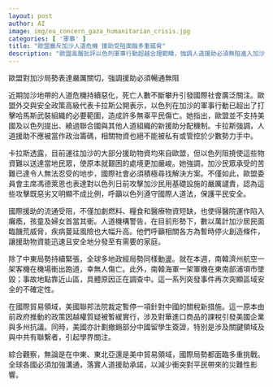 ```yaml
---
layout: post
author: AI
image: img/eu_concern_gaza_humanitarian_crisis.jpg
categories: [ '軍事' ]
title: "歐盟嚴斥加沙人道危機 援助受阻面臨多重威脅"
description: "歐盟高層批評以色列軍事行動超越合理範疇，強調人道援助必須無阻進入加沙，並反對繞過聯合國的新分配機制。加沙人道物資短缺加劇，國際機構籲創造停火條件救援當地民眾。全球局勢動盪，南韓接連發生交通意外，美中間貿易與簽證政策持續變動，突顯各地安全與經濟挑戰增多，強調加強國際合作與援助承諾的必要性。"
---
```

歐盟對加沙局勢表達嚴厲關切，強調援助必須暢通無阻

近期加沙地帶的人道危機持續惡化，死亡人數不斷攀升引發國際社會廣泛關注。歐盟外交與安全政策高級代表卡拉斯公開表示，以色列在加沙的軍事行動已超出了打擊哈馬斯武裝組織的必要範圍，造成許多無辜平民傷亡。她指出，歐盟並不支持美國及以色列提出、繞過聯合國與其他人道組織的新援助分配機制。卡拉斯強調，人道援助不應被當作政治籌碼，相關物資也絕不能被私有或管控於少數勢力手中。

卡拉斯透露，目前運往加沙的大部分援助物資均來自歐盟，但以色列阻撓使這些物資難以送達當地民眾，使原本就艱困的處境更加嚴峻。她強調，加沙民眾承受的苦難已達令人無法忍受的地步，國際社會必須積極尋找解決方案。不僅如此，歐盟委員會主席馮德萊恩也表達對以色列日前攻擊加沙民用基礎設施的嚴厲譴責，認為這些攻擊既惡劣又明顯不成比例，呼籲以色列遵守國際人道法，保護平民安全。

國際援助的流通受阻，不僅加劇燃料、糧食和醫療物資短缺，也使得醫院運作陷入癱瘓，孩童及婦女首當其衝。人道機構警告，在目前形勢下，數以萬計加沙居民面臨饑荒威脅，疾病蔓延風險也大幅升高。他們呼籲相關各方為暫時停火創造條件，讓援助物資能迅速且安全地分發至有需要的家庭。

除了中東局勢持續緊張，全球多地政經局勢同樣動盪。就在本週，南韓濟州航空一架客機在機場衝出跑道，幸無人傷亡。此外，南韓海軍一架軍機在東南部浦項市墜毀；事故地點靠近山區，具體原因正在調查中。這一系列突發事件再次突顯區域安全的不確定性。

在國際貿易領域，美國聯邦法院裁定暫停一項針對中國的關稅新措施。這一原本由前政府推動的政策因越權質疑被暫緩實行，涉及對華進口商品的課稅引發美國企業與多州抗議。同時，美國亦計劃撤銷部分中國留學生簽證，特別是涉及關鍵領域及與中共有聯繫者，引起學界關注。

綜合觀察，無論是在中東、東北亞還是美中貿易領域，國際局勢都面臨多重挑戰。全球各國必須加強溝通，落實人道援助承諾，以減少衝突對平民帶來的災難性影響。